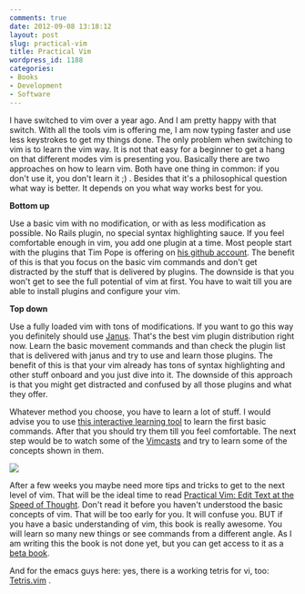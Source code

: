 ```yaml
---
comments: true
date: 2012-09-08 13:18:12
layout: post
slug: practical-vim
title: Practical Vim
wordpress_id: 1188
categories:
- Books
- Development
- Software
---
```


I have switched to vim over a year ago. And I am pretty happy with that switch.
With all the tools vim is offering me, I am now typing faster and use less
keystrokes to get my things done. The only problem when switching to vim is to
learn the vim way. It is not that easy for a beginner to get a hang on that
different modes vim is presenting you. Basically there are two approaches on
how to learn vim. Both have one thing in common: if you don't use it, you don't
learn it ;) . Besides that it's a philosophical question what way is better. It
depends on you what way works best for you.



**Bottom up**

Use a basic vim with no modification, or with as less modification as possible.
No Rails plugin, no special syntax highlighting sauce. If you feel comfortable
enough in vim, you add one plugin at a time. Most people start with the plugins
that Tim Pope is offering on [his github account](github.com/tpope/). The
benefit of this is that you focus on the basic vim commands and don't get
distracted by the stuff that is delivered by plugins. The downside is that you
won't get to see the full potential of vim at first. You have to wait till you
are able to install plugins and configure your vim.

**Top down**

Use a fully loaded vim with tons of modifications. If you want to go this way
you definitely should use [Janus](github.com/carlhuda/janus). That's the best
vim plugin distribution right now. Learn the basic movement commands and than
check the plugin list that is delivered with janus and try to use and learn
those plugins. The benefit of this is that your vim already has tons of syntax
highlighting and other stuff onboard and you just dive into it. The downside of
this approach is that you might get distracted and confused by all those
plugins and what they offer.

Whatever method you choose, you have to learn a lot of stuff. I would advise
you to use [this interactive learning tool](http://www.openvim.com/tutorial.html) 
to learn the first basic commands. After that you should try them till you
feel comfortable. The next step would be to  watch some of the
[Vimcasts](http://vimcasts.org/episodes/archive) and try to learn some of the
concepts shown in them.

[![](http://ws.assoc-amazon.de/widgets/q?_encoding=UTF8&ASIN=1934356980&Format=_SL160_&ID=AsinImage&MarketPlace=DE&ServiceVersion=20070822&WS=1&tag=wannawork-21)](http://www.amazon.de/gp/product/1934356980/ref=as_li_ss_il?ie=UTF8&camp=1638&creative=19454&creativeASIN=1934356980&linkCode=as2&tag=wannawork-21)

After a few weeks you maybe need more tips and tricks to get to the next level
of vim. That will be the ideal time to read [Practical Vim: Edit Text at the Speed of Thought](http://www.amazon.de/gp/product/1934356980/ref=as_li_ss_tl?ie=UTF8&camp=1638&creative=19454&creativeASIN=1934356980&linkCode=as2&tag=wannawork-21).
Don't read it before you haven't understood the basic concepts of vim. That
will be too early for you. It will confuse you. BUT if you have a basic
understanding of vim, this book is really awesome. You will learn so many new
things or see commands from a different angle. As I am writing this the book is
not done yet, but you can get access to it as a [beta book](http://pragprog.com/book/dnvim/practical-vim).

And for the emacs guys here: yes, there is a working tetris for vi, too:
[Tetris.vim](http://www.vim.org/scripts/script.php?script_id=172) .
